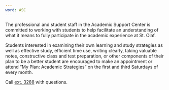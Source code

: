 ```yaml
---
word: ASC
---
```


  The professional and student staff in the Academic Support Center is committed to working with students to help facilitate an understanding of what it means to fully participate in the academic experience at St. Olaf.

  Students interested in examining their own learning and study strategies as well as effective study, efficient time use, writing clearly, taking valuable notes, constructive class and test preparation, or other components of their plan to be a better student are encouraged to make an appointment or attend “My Plan: Academic Strategies” on the first and third Saturdays of every month.

  Call [ext. 3288](tel://5077863288) with questions.
